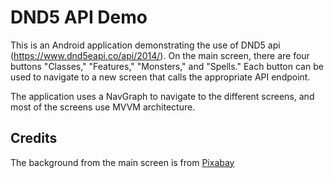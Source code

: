 # DND5 API Demo

This is an Android application demonstrating the use of DND5 
api (https://www.dnd5eapi.co/api/2014/). On the main screen, 
there are four buttons "Classes," "Features," "Monsters," and 
"Spells." Each button can be used to navigate to a new screen 
that calls the appropriate API endpoint.

The application uses a NavGraph to navigate to the different screens, and most of the 
screens use MVVM architecture.


## Credits
The background from the main screen is from [Pixabay](https://pixabay.com/photos/incantation-conjuration-spell-5337079/)

